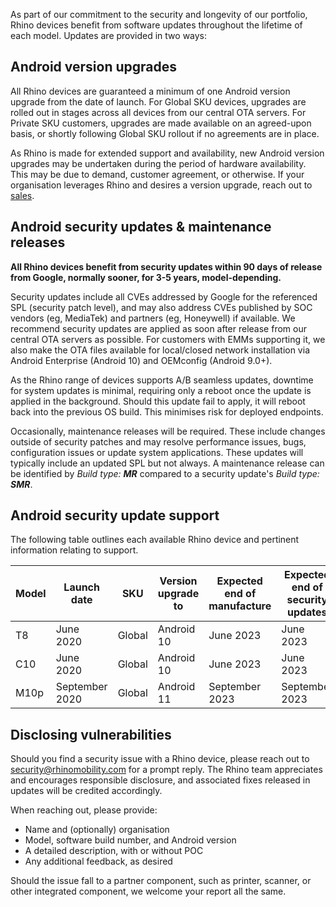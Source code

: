 As part of our commitment to the security and longevity of our portfolio, Rhino devices benefit from software updates throughout the lifetime of each model. Updates are provided in two ways:

## Android version upgrades

All Rhino devices are guaranteed a minimum of one Android version upgrade from the date of launch. For Global SKU devices, upgrades are rolled out in stages across all devices from our central OTA servers. For Private SKU customers, upgrades are made available on an agreed-upon basis, or shortly following Global SKU rollout if no agreements are in place.

As Rhino is made for extended support and availability, new Android version upgrades may be undertaken during the period of hardware availability. This may be due to demand, customer agreement, or otherwise. If your organisation leverages Rhino and desires a version upgrade, reach out to [sales](mailto:sales@socialmobile.com).

## Android security updates & maintenance releases

**All Rhino devices benefit from security updates within 90 days of release from Google, normally sooner, for 3-5 years, model-depending.**

Security updates include all CVEs addressed by Google for the referenced SPL (security patch level), and may also address CVEs published by SOC vendors (eg, MediaTek) and partners (eg, Honeywell) if available. We recommend security updates are applied as soon after release from our central OTA servers as possible. For customers with EMMs supporting it, we also make the OTA files available for local/closed network installation via Android Enterprise (Android 10) and OEMconfig (Android 9.0+).

As the Rhino range of devices supports A/B seamless updates, downtime for system updates is minimal, requiring only a reboot once the update is applied in the background. Should this update fail to apply, it will reboot back into the previous OS build. This minimises risk for deployed endpoints.

Occasionally, maintenance releases will be required. These include changes outside of security patches and may resolve performance issues, bugs, configuration issues or update system applications. These updates will typically include an updated SPL but not always. A maintenance release can be identified by _Build type: **MR**_ compared to a security update's _Build type: **SMR**_.

## Android security update support

The following table outlines each available Rhino device and pertinent information relating to support.

| **Model** | **Launch date** | **SKU** | **Version upgrade to** | **Expected end of manufacture** | **Expected end of security updates** | **Max security update EOS** |
|-----------|-----------------|---------|------------------------|---------------------------------|--------------------------------------|-----------------------------|
| T8        | June 2020       | Global  | Android 10             | June 2023                       | June 2023                            | June 2025                   |
| C10       | June 2020       | Global  | Android 10             | June 2023                       | June 2023                            | June 2025                   |
| M10p      | September 2020  | Global  | Android 11             | September 2023                  | September 2023                       | September 2025              |

## Disclosing vulnerabilities

Should you find a security issue with a Rhino device, please reach out to [security@rhinomobility.com](security@rhinomobility.com) for a prompt reply. The Rhino team appreciates and encourages responsible disclosure, and associated fixes released in updates will be credited accordingly.

When reaching out, please provide:
- Name and (optionally) organisation
- Model, software build number, and Android version
- A detailed description, with or without POC
- Any additional feedback, as desired

Should the issue fall to a partner component, such as printer, scanner, or other integrated component, we welcome your report all the same.
